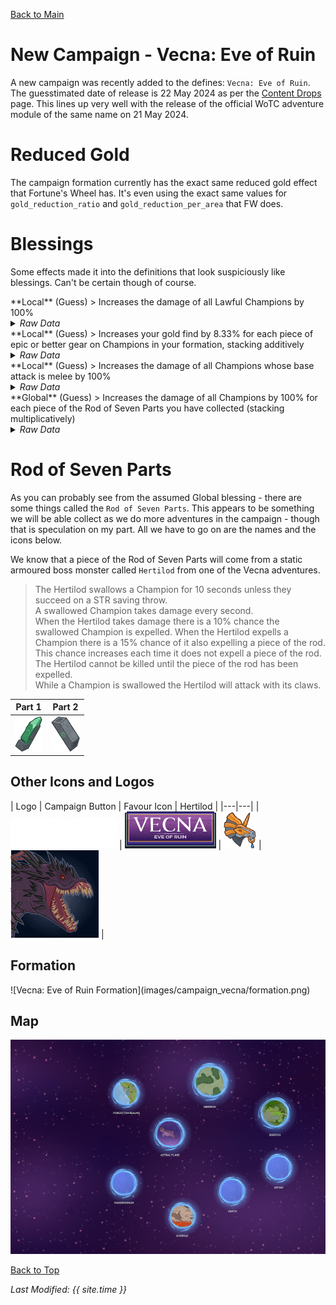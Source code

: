 [Back to Main](index.md)

# New Campaign - Vecna: Eve of Ruin

A new campaign was recently added to the defines: `Vecna: Eve of Ruin`. The guesstimated date of release is 22 May 2024 as per the [Content Drops](contentdrops.md) page. This lines up very well with the release of the official WoTC adventure module of the same name on 21 May 2024.

# Reduced Gold

The campaign formation currently has the exact same reduced gold effect that Fortune's Wheel has. It's even using the exact same values for `gold_reduction_ratio` and `gold_reduction_per_area` that FW does.

# Blessings

Some effects made it into the definitions that look suspiciously like blessings. Can't be certain though of course.

<div markdown="1" class="abilityBorder"><div markdown="1" class="abilityBorderInner">
**Local** (Guess)
> Increases the damage of all Lawful Champions by 100%
<details><summary><em>Raw Data</em></summary>
<p>
<pre>
{
    "id": 1964,
    "flavour_text": "",
    "description": {
        "desc": "Increases the damage of all Lawful Champions by 100%"
    },
    "effect_keys": [
        {
            "effect_string": "hero_dps_multiplier_mult,$replace",
            "targets": [
                {
                    "type": "by_tags",
                    "tags": [
                        "lawful"
                    ]
                }
            ]
        }
    ],
    "requirements": "",
    "graphic_id": 0,
    "large_graphic_id": 0,
    "properties": {
        "is_formation_ability": true,
        "formation_circle_icon": false
    }
}
</pre>
</p>
</details>
</div></div>

<div markdown="1" class="abilityBorder"><div markdown="1" class="abilityBorderInner">
**Local** (Guess)
> Increases your gold find by 8.33% for each piece of epic or better gear on Champions in your formation, stacking additively
<details><summary><em>Raw Data</em></summary>
<p>
<pre>
{
    "id": 1965,
    "flavour_text": "",
    "description": {
        "desc": "Increases your gold find by 8.33% for each piece of epic or better gear on Champions in your formation, stacking additively"
    },
    "effect_keys": [
        {
            "effect_string": "gold_multiplier_mult,$replace",
            "amount_func": "add",
            "stack_func": "per_hero_attribute",
            "per_hero_expr": "NumEquipmentWithMinimumRarity(`Epic`)",
            "amount_updated_listeners": [
                "loot_changed"
            ]
        }
    ],
    "requirements": "",
    "graphic_id": 0,
    "large_graphic_id": 0,
    "properties": {
        "is_formation_ability": true,
        "formation_circle_icon": false
    }
}
</pre>
</p>
</details>
</div></div>

<div markdown="1" class="abilityBorder"><div markdown="1" class="abilityBorderInner">
**Local** (Guess)
> Increases the damage of all Champions whose base attack is melee by 100%
<details><summary><em>Raw Data</em></summary>
<p>
<pre>
{
    "id": 1966,
    "flavour_text": "",
    "description": {
        "desc": "Increases the damage of all Champions whose base attack is melee by 100%"
    },
    "effect_keys": [
        {
            "effect_string": "hero_dps_multiplier_mult,$replace",
            "targets": [
                "all"
            ],
            "filter_targets": [
                {
                    "type": "attack_type",
                    "attack": "melee"
                }
            ]
        }
    ],
    "requirements": "",
    "graphic_id": 0,
    "large_graphic_id": 0,
    "properties": {
        "is_formation_ability": true,
        "formation_circle_icon": false
    }
}
</pre>
</p>
</details>
</div></div>

<div markdown="1" class="abilityBorder"><div markdown="1" class="abilityBorderInner">
**Global** (Guess)
> Increases the damage of all Champions by 100% for each piece of the Rod of Seven Parts you have collected (stacking multiplicatively)
<details><summary><em>Raw Data</em></summary>
<p>
<pre>
{
    "id": 1967,
    "flavour_text": "",
    "description": {
        "desc": "Increases the damage of all Champions by 100% for each piece of the Rod of Seven Parts you have collected (stacking multiplicatively)"
    },
    "effect_keys": [
        {
            "effect_string": "hero_dps_multiplier_mult,$replace",
            "targets": [
                "all"
            ],
            "amount_func": "mult",
            "stack_func": "per_hero_attribute",
            "post_process_expr": "GetSaveStat(`vecna_rod_of_seven_parts`)"
        }
    ],
    "requirements": "",
    "graphic_id": 0,
    "large_graphic_id": 0,
    "properties": {
        "is_formation_ability": true,
        "formation_circle_icon": false
    }
}
</pre>
</p>
</details>
</div></div>


# Rod of Seven Parts

As you can probably see from the assumed Global blessing - there are some things called the `Rod of Seven Parts`. This appears to be something we will be able collect as we do more adventures in the campaign - though that is speculation on my part. All we have to go on are the names and the icons below.

We know that a piece of the Rod of Seven Parts will come from a static armoured boss monster called `Hertilod` from one of the Vecna adventures.

> The Hertilod swallows a Champion for 10 seconds unless they succeed on a STR saving throw.  
> A swallowed Champion takes damage every second.  
> When the Hertilod takes damage there is a 10% chance the swallowed Champion is expelled. When the Hertilod expells a Champion there is a 15% chance of it also expelling a piece of the rod. This chance increases each time it does not expell a piece of the rod. The Hertilod cannot be killed until the piece of the rod has been expelled.  
> While a Champion is swallowed the Hertilod will attack with its claws.

| Part 1 | Part 2 |
|---|---|
| ![Vecna: Eve of Ruin Rod of Seven Parts - Part 1 Icon](images/campaign_vecna/rod1.png) | ![Vecna: Eve of Ruin Rod of Seven Parts - Part 1 Icon](images/campaign_vecna/rod2.png) |

## Other Icons and Logos

| Logo | Campaign Button | Favour Icon | Hertilod |
|---|---|
| ![Vecna: Eve of Ruin Campaign Logo](images/campaign_vecna/logo.png) | ![Vecna: Eve of Ruin Campaign Button Icon](images/campaign_vecna/campaign_button.png) | ![Vecna: Eve of Ruin Favour Icon](images/campaign_vecna/favour.png) | ![Vecna: Eve of Ruin Hertilod Portrait](images/campaign_vecna/hertilod.png) |

## Formation

<span class="formationBorder">
![Vecna: Eve of Ruin Formation](images/campaign_vecna/formation.png)
</span>

## Map

![Vecna: Eve of Ruin Map](images/campaign_vecna/map.png)

[Back to Top](#top)

*Last Modified: {{ site.time }}*
